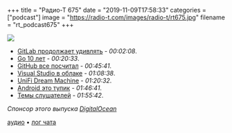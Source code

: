 +++
title = "Радио-Т 675"
date = "2019-11-09T17:58:33"
categories = ["podcast"]
image = "https://radio-t.com/images/radio-t/rt675.jpg"
filename = "rt_podcast675"
+++

![](https://radio-t.com/images/radio-t/rt675.jpg)

- [GitLab продолжает удивлять](https://gitlab.com/gitlab-com/www-gitlab-com/issues/5555) - *00:02:08*.
- [Go 10 лет](https://blog.golang.org/10years) - *00:20:33*.
- [GitHub все посчитал](https://octoverse.github.com/) - *00:45:41*.
- [Visual Studio в облаке](http://techcrunch.com/2019/11/04/you-can-now-try-microsofts-web-based-version-of-visual-studio/) - *01:08:38*.
- [UniFi Dream Machine](https://store.ui.com/products/unifi-dream-machine) - *01:20:32*.
- [Android это тупик](https://www.digitaltrends.com/android/google-android-ecosystem-assistant-analysis/) - *01:46:41*.
- [Темы слушателей](https://radio-t.com/p/2019/11/05/prep-675/) - *01:55:42*.

*Спонсор этого выпуска [DigitalOcean](https://www.digitalocean.com)*


[аудио](https://cdn.radio-t.com/rt_podcast675.mp3) • [лог чата](https://chat.radio-t.com/logs/radio-t-675.html)
<audio src="https://cdn.radio-t.com/rt_podcast675.mp3" preload="none"></audio>
